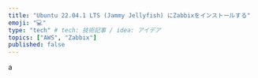 ```yaml
---
title: "Ubuntu 22.04.1 LTS (Jammy Jellyfish) にZabbixをインストールする"
emoji: "💻"
type: "tech" # tech: 技術記事 / idea: アイデア
topics: ["AWS", "Zabbix"]
published: false
---
```


a
